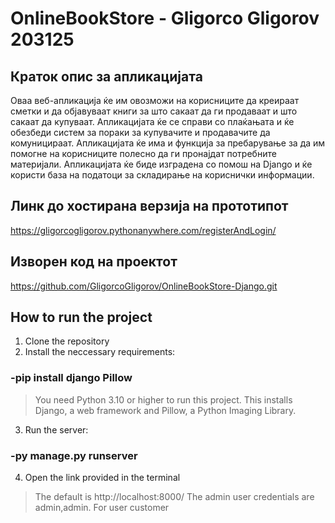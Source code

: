 # OnlineBookStore - Gligorco Gligorov 203125

## Краток опис за апликацијата
Оваа веб-апликација ќе им овозможи на корисниците да креираат сметки и да објавуваат книги за што сакаат да ги продаваат и што сакаат да купуваат. Апликацијата ќе се справи со плаќањата и ќе обезбеди систем за пораки за купувачите и продавачите да комуницираат. Апликацијата ќе има и функција за пребарување за да им помогне на корисниците полесно да ги пронајдат потребните материјали. Апликацијата ќе биде изградена со помош на Django и ќе користи база на податоци за складирање на кориснички информации.

## Линк до хостирана верзија на прототипот
https://gligorcogligorov.pythonanywhere.com/registerAndLogin/

## Изворен код на проектот
https://github.com/GligorcoGligorov/OnlineBookStore-Django.git

## How to run the project
1.  Clone the repository
2.  Install the neccessary requirements:
### -pip install django Pillow
> You need Python 3.10 or higher to run this project. This installs Django, a web framework and Pillow, a Python Imaging Library.
3. Run the server:
### -py manage.py runserver
4. Open the link provided in the terminal
> The default is http://localhost:8000/ The admin user credentials are admin,admin. For user customer
